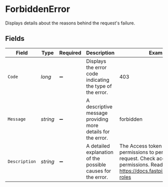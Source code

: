 # ForbiddenError

Displays details about the reasons behind the request's failure.


## Fields

| Field                                                                                                                                                  | Type                                                                                                                                                   | Required                                                                                                                                               | Description                                                                                                                                            | Example                                                                                                                                                |
| ------------------------------------------------------------------------------------------------------------------------------------------------------ | ------------------------------------------------------------------------------------------------------------------------------------------------------ | ------------------------------------------------------------------------------------------------------------------------------------------------------ | ------------------------------------------------------------------------------------------------------------------------------------------------------ | ------------------------------------------------------------------------------------------------------------------------------------------------------ |
| `Code`                                                                                                                                                 | *long*                                                                                                                                                 | :heavy_minus_sign:                                                                                                                                     | Displays the error code indicating the type of the error.                                                                                              | 403                                                                                                                                                    |
| `Message`                                                                                                                                              | *string*                                                                                                                                               | :heavy_minus_sign:                                                                                                                                     | A descriptive message providing more details for the error.                                                                                            | forbidden                                                                                                                                              |
| `Description`                                                                                                                                          | *string*                                                                                                                                               | :heavy_minus_sign:                                                                                                                                     | A detailed explanation of the possible causes for the error.<br/>                                                                                      | The Access token does not have permissions to perform the request. Check access token's permissions. Read more https://docs.fastpix.io/docs/user-roles |